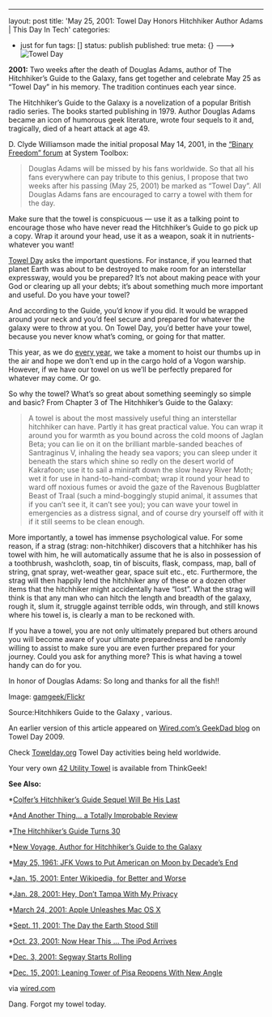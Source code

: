 ---
layout: post
title: 'May 25, 2001: Towel Day Honors Hitchhiker Author Adams | This Day In Tech'
categories: 
- just for fun
tags: []
status: publish
published: true
meta: {}
--->![Towel Day](http://www.wired.com/images_blogs/thisdayintech/2010/05/towel_f.jpg)

**2001:**
 Two weeks after the death of Douglas Adams, author of 
The Hitchhiker’s Guide to the Galaxy, fans get together and celebrate May 25 as “Towel Day” in his memory. The tradition continues each year since.

The Hitchhiker’s Guide to the Galaxy is a novelization of a popular British radio series. The books started publishing in 1979. Author Douglas Adams became an icon of humorous geek literature, wrote four sequels to it and, tragically, died of a heart attack at age 49.

D. Clyde Williamson made the initial proposal May 14, 2001, in the 
[“Binary Freedom” forum](http://www.systemtoolbox.com/bfarticle.php?content_id=46) at System Toolbox:

>Douglas Adams will be missed by his fans worldwide. So that all his fans everywhere can pay tribute to this genius, I propose  that two weeks after his passing (May 25, 2001) be marked as “Towel  Day”. All Douglas Adams fans are encouraged to carry a towel with them for the day.

Make sure that the towel is conspicuous — use it as a talking point  to encourage those who have never read the Hitchhiker’s Guide to go pick  up a copy. Wrap it around your head, use it as a weapon, soak it in  nutrients- whatever you want!


[Towel Day](http://thegreatgeekmanual.com/blog/this-day-in-geek-history-may-25) asks the important questions. For instance, if you learned that planet Earth was about to be destroyed to make room for an interstellar expressway, would you be prepared? It’s not about making peace with your God or clearing up all your debts; it’s about something much more important and useful. Do you have your towel?

And according to the 
Guide, you’d know if you did. It would be wrapped around your neck and you’d feel secure and prepared for whatever the galaxy were to throw at you. On Towel Day, you’d better have your towel, because you never know what’s coming, or going for that matter.

This year, as we do 
[every year](http://www.wired.com/geekdad/2008/05/dont-panic-towe/), we take a moment to hoist our thumbs up in the air and hope we don’t end up in the cargo hold of a Vogon warship. However, if we have our towel on us we’ll be perfectly prepared for whatever may come. Or go.

So why the towel? What’s so great about something seemingly so simple and basic? From Chapter 3 of 
The Hitchhiker’s Guide to the Galaxy:

>A towel is about the most massively useful thing an interstellar hitchhiker can have. Partly it has great practical value. You can wrap it around you for warmth as you bound across the cold moons of Jaglan Beta; you can lie on it on the brilliant marble-sanded beaches of Santraginus V, inhaling the heady sea vapors; you can sleep under it beneath the stars which shine so redly on the desert world of Kakrafoon; use it to sail a miniraft down the slow heavy River Moth; wet it for use in hand-to-hand-combat; wrap it round your head to ward off noxious fumes or avoid the gaze of the Ravenous Bugblatter Beast of Traal (such a mind-boggingly stupid animal, it assumes that if you can’t see it, it can’t see you); you can wave your towel in emergencies as a distress signal, and of course dry yourself off with it if it still seems to be clean enough.

More importantly, a towel has immense psychological value. For some  reason, if a strag (strag: non-hitchhiker) discovers that a hitchhiker has his towel with him, he will automatically assume that he is also in possession of a toothbrush, washcloth, soap, tin of biscuits, flask, compass, map, ball of string, gnat spray, wet-weather gear, space suit etc., etc. Furthermore, the strag will then happily lend the hitchhiker any of these or a dozen other items that the hitchhiker might accidentally have “lost”. What the strag will think is that any man who can hitch the length and breadth of the galaxy, rough it, slum it,  struggle against terrible odds, win through, and still knows where his towel is, is clearly a man to be reckoned with.


If you have a towel, you are not only ultimately prepared but others around you will become aware of  your ultimate preparedness and be randomly willing to assist to make sure you are even further prepared for your journey. Could you ask for anything more? This is what having a towel handy can do for you.

In honor of Douglas Adams: So long and thanks for all the fish!!

Image: 
[gamgeek/Flickr](http://www.flickr.com/photos/gamgeek/3595289521/)

Source:Hitchhikers Guide to the Galaxy
, various.

An earlier version of this article appeared on 
[Wired.com’s GeekDad blog](http://www.wired.com/geekdad/2009/05/dont-panic-its-towel-day/) on Towel Day 2009.

Check 
[Towelday.org](http://towelday.org/) Towel Day activities being held worldwide.


Your very own 
[42 Utility Towel](http://www.thinkgeek.com/geektoys/science/8e20/) is available from ThinkGeek!

**See Also:**

*[Colfer’s 
Hitchhiker’s Guide Sequel Will Be His Last](http://www.wired.com/underwire/2009/11/eoin-colfer-hitchhikers-guide/)


*[And Another Thing… a Totally Improbable Review](http://www.wired.com/geekdad/2009/11/and-another-thing-a-totally-improbable-review/)


*[The Hitchhiker’s Guide Turns 30](http://www.wired.com/geekdad/2009/10/the-hitchhikers-guide-turns-30/)


*[New Voyage, Author for 
Hitchhiker’s Guide to the Galaxy](http://www.wired.com/underwire/2008/09/new-voyage-for/)


*[May 25, 1961: JFK Vows to Put American on Moon by Decade’s End](http://www.wired.com/science/discoveries/news/2007/05/dayintech_0525)


*[Jan. 15, 2001: Enter Wikipedia, for Better and Worse](http://www.wired.com/science/discoveries/news/2008/01/dayintech_0115)


*[Jan. 28, 2001: Hey, Don’t Tampa With My Privacy](http://www.wired.com/thisdayintech/2010/01/0128tampa-super-bowl-facial-recognition/)


*[March 24, 2001: Apple Unleashes Mac OS X](http://www.wired.com/thisdayintech/2010/03/macos-x-released/)


*[Sept. 11, 2001: The Day the Earth Stood Still](http://www.wired.com/science/discoveries/news/2007/09/dayintech_0911)


*[Oct. 23, 2001: Now Hear This … The iPod Arrives](http://www.wired.com/science/discoveries/news/2008/10/dayintech_1023)


*[Dec. 3, 2001: Segway Starts Rolling](http://www.wired.com/thisdayintech/2009/12/1203segway-unveiled/)


*[Dec. 15, 2001: Leaning Tower of Pisa Reopens With New Angle](http://www.wired.com/science/discoveries/news/2008/12/dayintech_1215)


via 
[wired.com](http://www.wired.com/thisdayintech/2010/05/0525first-towel-day/?utm_source=feedburner&utm_medium=feed&utm_campaign=Feed%3A+wired%2Findex+%28Wired%3A+Index+3+%28Top+Stories+2%29%29&utm_content=Google+Reader)
    
Dang.  Forgot my towel today.
